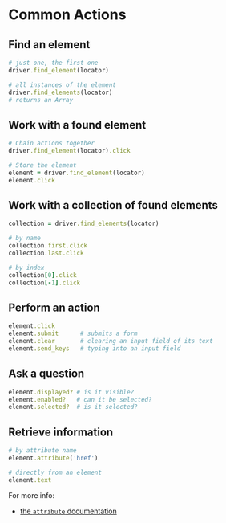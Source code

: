 # Common Actions

## Find an element

```ruby
# just one, the first one
driver.find_element(locator)

# all instances of the element
driver.find_elements(locator)
# returns an Array
```

## Work with a found element

```ruby
# Chain actions together
driver.find_element(locator).click

# Store the element
element = driver.find_element(locator)
element.click
```

## Work with a collection of found elements
```ruby
collection = driver.find_elements(locator)

# by name
collection.first.click
collection.last.click

# by index
collection[0].click
collection[-1].click
```

## Perform an action
```ruby
element.click
element.submit      # submits a form
element.clear       # clearing an input field of its text
element.send_keys   # typing into an input field
```

## Ask a question
```ruby
element.displayed? # is it visible?
element.enabled?   # can it be selected?
element.selected?  # is it selected?
```

## Retrieve information

```ruby
# by attribute name
element.attribute('href')

# directly from an element
element.text
```

For more info:
+ [the `attribute` documentation](http://selenium.googlecode.com/git/docs/api/rb/Selenium/WebDriver/Element.html#attribute-instance_method)
